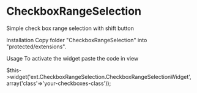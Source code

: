 CheckboxRangeSelection
======================

Simple check box range selection with shift button

Installation
Copy folder "CheckboxRangeSelection" into "protected/extensions".

Usage
To activate the widget paste the code in view

$this->widget('ext.CheckboxRangeSelection.CheckboxRangeSelectionWidget', array('class'=>'your-checkboxes-class'));